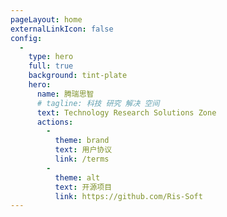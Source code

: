 ```yaml
---
pageLayout: home
externalLinkIcon: false
config:
  -
    type: hero
    full: true
    background: tint-plate
    hero:
      name: 腾瑞思智
      # tagline: 科技 研究 解决 空间
      text: Technology Research Solutions Zone
      actions:
        -
          theme: brand
          text: 用户协议
          link: /terms
        -
          theme: alt
          text: 开源项目
          link: https://github.com/Ris-Soft
---
```

